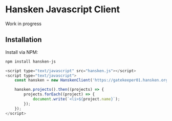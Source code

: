 # Hansken Javascript Client
Work in progress

## Installation
Install via NPM:

```bash
npm install hansken-js

```


```javascript
<script type="text/javascript" src="hansken.js"></script>
<script type="text/javascript">
    const hansken = new HanskenClient('https://gatekeeper01.hansken.org/gatekeeper');

    hansken.projects().then((projects) => {
        projects.forEach((project) => {
            document.write(`<li>${project.name}`);
        });
    });
</script>
```
